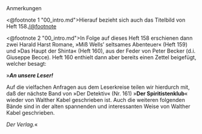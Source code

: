 <div class="anmerkungen">Anmerkungen</div>

<@footnote 1 "00_intro.md">Hierauf bezieht sich auch das Titelbild von Heft 158.</@footnote>

<@footnote 2 "00_intro.md">In Folge auf dieses Heft 158 erschienen dann zwei
Harald Harst Romane, »Miß Wells’ seltsames Abenteuer« (Heft 159) und »Das Haupt
der Shinta« (Heft 160), aus der Feder von Peter Becker (d.i. Giuseppe Becce).
Heft 160 enthielt dann aber bereits einen Zettel beigefügt, welcher besagt:

<p class="centered">»<em><strong>An unsere Leser!</strong></em></p>

<p class="indent2">Auf die vielfachen Anfragen aus dem Leserkreise teilen wir hierdurch mit, daß der nächste Band von »Der Detektiv« (Nr. 161) »<strong>Der Spiritistenklub</strong>« wieder von Walther Kabel geschrieben ist. Auch die weiteren folgenden Bände sind in der alten spannenden und interessanten Weise von Walther Kabel geschrieben.</p>

<p class="right"><em>Der Verlag.</em>«</p>
</@footnote>

